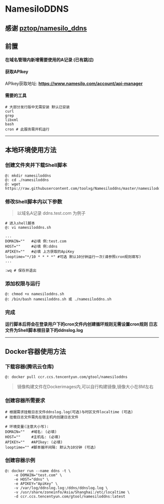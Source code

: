 # NamesiloDDNS

## 感谢 [pztop/namesilo_ddns](https://github.com/pztop/namesilo_ddns)

## 前置
#### 在域名管理内新增需要使用的A记录 (已有跳过)
#### 获取APIkey
APIkey获取地址: **https://www.namesilo.com/account/api-manager**

#### 需要的工具
```
# 大部分发行版中无需安装 默认已安装
curl
grep
libxml
bash
cron # 此服务需开机运行
```

---

## 本地环境使用方法
### 创建文件夹并下载Shell脚本
```
@: mkdir namesiloddns
@: cd ./namesiloddns
@: wget https://raw.githubusercontent.com/toolxg/Namesiloddns/master/namesiloddns.sh
```

### 修改Shell脚本内以下参数
>以域名A记录 ddns.test.com 为例子

```
# 进入shell脚本
@: vi namesiloddns.sh

...
DOMAIN=""   #必填 例:test.com
HOST=""     #必填 例:ddns
APIKEY=""   #必填 上方获取的ApiKey
looptime="*/10 * * * *" #可选 默认10分钟运行一次(请参照cron规则填写)
...

:wq # 保存并退出
```

### 添加权限与运行
```
@: chmod +x namesiloddns.sh
@: /bin/bash namesiloddns.sh 或 ./namesiloddns.sh
```
### 完成
**运行脚本后将会在登录用户下的cron文件内创建循环规则无需设置cron规则
日志文件为Shell脚本根目录下的ddnslog.log**

---

## Docker容器使用方法
### 下载容器(腾讯云仓库)
```
@: docker pull ccr.ccs.tencentyun.com/gtool/namesiloddns
```
>镜像构建文件在Dockerimages内,可以自行构建镜像,镜像大小在8M左右


### 创建容器所需要求
```
# 根据需求挂载日志文件ddnslog.log(可选)与时区文件localtime (可选)
# 挂载日志文件需先在宿主机内创建日志文件

# 环境变量(注意大小写):
DOMAIN=""   #域名: (必填)
HOST=""     #主机名: (必填)
APIKEY=""   #APIkey: (必填)
looptime="" #脚本循环间隔: 默认为10分钟 (可选)
```
### 创建容器示例
```
@: docker run --name ddns -t \
    -e DOMAIN="test.com" \
    -e HOST="ddns" \
    -e APIKEY="ApiKey" \
    -v /var/log/ddnslog.log:/ddns/ddnslog.log \
    -v /usr/share/zoneinfo/Asia/Shanghai:/etc/localtime \
    -d ccr.ccs.tencentyun.com/gtool/namesiloddns:latest
```

